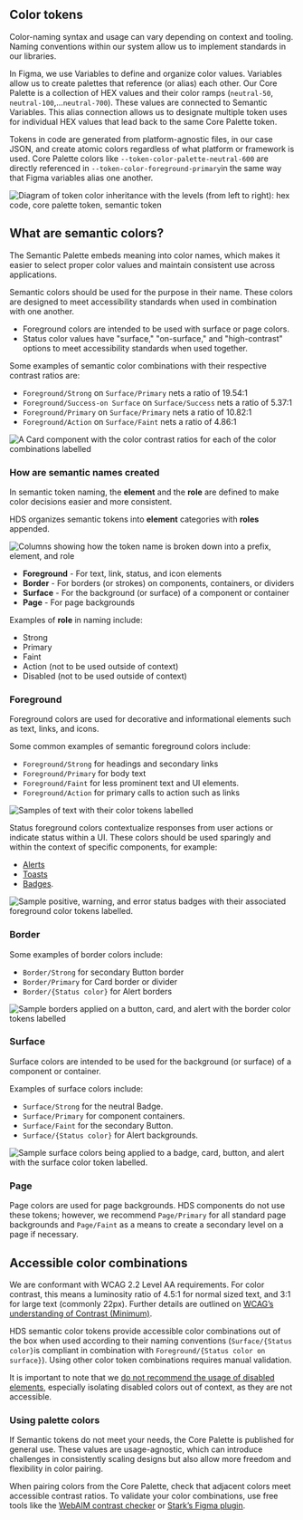 ## Color tokens

Color-naming syntax and usage can vary depending on context and tooling. Naming conventions within our system allow us to implement standards in our libraries.

In Figma, we use Variables to define and organize color values. Variables allow us to create palettes that reference (or alias) each other. Our Core Palette is a collection of HEX values and their color ramps (`neutral-50`, `neutral-100`,...`neutral-700`). These values are connected to Semantic Variables. This alias connection allows us to designate multiple token uses for individual HEX values that lead back to the same Core Palette token.

Tokens in code are generated from platform-agnostic files, in our case JSON, and create atomic colors regardless of what platform or framework is used. Core Palette colors like `--token-color-palette-neutral-600` are directly referenced in `--token-color-foreground-primary`in the same way that Figma variables alias one another. 

![Diagram of token color inheritance with the levels (from left to right): hex code, core palette token, semantic token](/assets/foundations/color/colors-what-are-semantic-tokens.png)

## What are semantic colors?

The Semantic Palette embeds meaning into color names, which makes it easier to select proper color values and maintain consistent use across applications.

Semantic colors should be used for the purpose in their name. These colors are designed to meet accessibility standards when used in combination with one another. 
- Foreground colors are intended to be used with surface or page colors.
- Status color values have "surface," "on-surface," and "high-contrast" options to meet accessibility standards when used together. 

Some examples of semantic color combinations with their respective contrast ratios are:
- `Foreground/Strong` on `Surface/Primary` nets a ratio of 19.54:1
- `Foreground/Success-on Surface` on `Surface/Success` nets a ratio of 5.37:1
- `Foreground/Primary` on `Surface/Primary` nets a ratio of 10.82:1
- `Foreground/Action` on `Surface/Faint` nets a ratio of 4.86:1

![A Card component with the color contrast ratios for each of the color combinations labelled](/assets/foundations/color/colors-semantic-tokens-accessibility-examples.png)

### How are semantic names created

In semantic token naming, the **element** and the **role** are defined to make color decisions easier and more consistent.

HDS organizes semantic tokens into **element** categories with **roles** appended.

![Columns showing how the token name is broken down into a prefix, element, and role](/assets/foundations/color/colors-semantic-token-naming.png)

- **Foreground** - For text, link, status, and icon elements
- **Border** - For borders (or strokes) on components, containers, or dividers
- **Surface** - For the background (or surface) of a component or container
- **Page** - For page backgrounds

Examples of **role** in naming include: 

- Strong
- Primary
- Faint
- Action (not to be used outside of context)
- Disabled (not to be used outside of context)

### Foreground

Foreground colors are used for decorative and informational elements such as text, links, and icons.

Some common examples of semantic foreground colors include:

- `Foreground/Strong` for headings and secondary links
- `Foreground/Primary` for body text 
- `Foreground/Faint` for less prominent text and UI elements.
- `Foreground/Action` for primary calls to action such as links

![Samples of text with their color tokens labelled](/assets/foundations/color/colors-foreground-examples.png)

Status foreground colors contextualize responses from user actions or indicate status within a UI. These colors should be used sparingly and within the context of specific components, for example:

- [Alerts](/components/alert#color)
- [Toasts](/components/toast#color)
- [Badges](/components/badge#color).

![Sample positive, warning, and error status badges with their associated foreground color tokens labelled.](/assets/foundations/color/colors-status-examples.png)

### Border

Some examples of border colors include:

- `Border/Strong` for secondary Button border
- `Border/Primary` for Card border or divider
- `Border/{Status color}` for Alert borders

![Sample borders applied on a button, card, and alert with the border color tokens labelled](/assets/foundations/color/colors-border-examples.png)

### Surface

Surface colors are intended to be used for the background (or surface) of a component or container. 

Examples of surface colors include:

- `Surface/Strong` for the neutral Badge.
- `Surface/Primary` for component containers.
- `Surface/Faint` for the secondary Button.
- `Surface/{Status color}` for Alert backgrounds.

![Sample surface colors being applied to a badge, card, button, and alert with the surface color token labelled.](/assets/foundations/color/colors-surface-examples.png)

### Page

Page colors are used for page backgrounds. HDS components do not use these tokens; however, we recommend `Page/Primary` for all standard page backgrounds and `Page/Faint` as a means to create a secondary level on a page if necessary.

## Accessible color combinations

We are conformant with WCAG 2.2 Level AA requirements. For color contrast, this means a luminosity ratio of 4.5:1 for normal sized text, and 3:1 for large text (commonly 22px). Further details are outlined on [WCAG’s understanding of Contrast (Minimum)](https://www.w3.org/WAI/WCAG22/Understanding/contrast-minimum.html). 

HDS semantic color tokens provide accessible color combinations out of the box when used according to their naming conventions (`Surface/{Status color}`is compliant in combination with `Foreground/{Status color on surface}`). Using other color token combinations requires manual validation.

It is important to note that we [do not recommend the usage of disabled elements](/patterns/disabled-patterns), especially isolating disabled colors out of context, as they are not accessible.

### Using palette colors

If Semantic tokens do not meet your needs, the Core Palette is published for general use. These values are usage-agnostic, which can introduce challenges in consistently scaling designs but also allow more freedom and flexibility in color pairing. 

When pairing colors from the Core Palette, check that adjacent colors meet accessible contrast ratios. To validate your color combinations, use free tools like the [WebAIM contrast checker](https://webaim.org/resources/contrastchecker/) or [Stark’s Figma plugin](https://www.figma.com/community/plugin/732603254453395948/stark-contrast-accessibility-checker).
